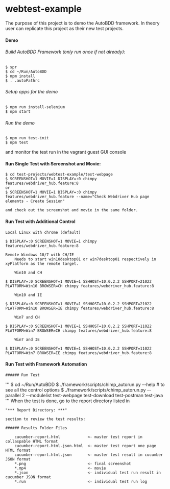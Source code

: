 # webtest-example

The purpose of this project is to demo the AutoBDD framework. In theory user can replicate this project as their new test projects.

#### Demo

###### Build AutoBDD Framework (only run once if not already):
```
$ spr
$ cd ~/Run/AutoBDD
$ npm install
$ . .autoPathrc
```

###### Setup apps for the demo
```
$ npm run install-selenium
$ npm start
```

###### Run the demo
```
$ npm run test-init
$ npm test
```
and monitor the test run in the vagrant guest GUI console

#### Run Single Test with Screenshot and Movie:
```
$ cd test-projects/webtest-example/test-webpage
$ SCREENSHOT=1 MOVIE=1 DISPLAY=:0 chimpy features/webdriver_hub.feature:8
or
$ SCREENSHOT=1 MOVIE=1 DISPLAY=:0 chimpy features/webdriver_hub.feature --name="Check Webdriver Hub page elements - Create Session"
```
    and check out the screenshot and movie in the same folder.

#### Run Test with Additional Control

    Local Linux with chrome (default)
```
$ DISPLAY=:0 SCREENSHOT=1 MOVIE=1 chimpy features/webdriver_hub.feature:8
```

    Remote Windows 10/7 with CH/IE
        Needs to start win10desktop01 or win7desktop01 respectively in xyPlatform as the remote target.

        Win10 and CH
```
$ DISPLAY=:0 SCREENSHOT=1 MOVIE=1 SSHHOST=10.0.2.2 SSHPORT=21022 PLATFORM=Win10 BROWSER=CH chimpy features/webdriver_hub.feature:8
```

        Win10 and IE
```
$ DISPLAY=:0 SCREENSHOT=1 MOVIE=1 SSHHOST=10.0.2.2 SSHPORT=21022 PLATFORM=Win10 BROWSER=IE chimpy features/webdriver_hub.feature:8
```

        Win7 and CH
```
$ DISPLAY=:0 SCREENSHOT=1 MOVIE=1 SSHHOST=10.0.2.2 SSHPORT=11022 PLATFORM=Win7 BROWSER=CH chimpy features/webdriver_hub.feature:8
```

        Win7 and IE
```
$ DISPLAY=:0 SCREENSHOT=1 MOVIE=1 SSHHOST=10.0.2.2 SSHPORT=11022 PLATFORM=Win7 BROWSER=IE chimpy features/webdriver_hub.feature:8        
```

#### Run Test with Framework Automation

    ###### Run Test
'''
$ cd ~/Run/AutoBDD
$ ./framework/scripts/chimp_autorun.py --help   # to see all the control options
$ ./framework/scripts/chimp_autorun.py --parallel 2 --modulelist test-webpage test-download test-postman test-java
'''
    When the test is done, go to the report directory listed in

    "*** Report Directory: ***"

    section to review the test results:

    ###### Results Folder Files

        cucumber-report.html            <- master test report in collaspable HTML format
        cucumber-report.html.json.html  <- master test report one page HTML format
        cucumber-report.html.json       <- master test result in cucumber JSON format
        *.png                           <- final screenshot
        *.mp4                           <- movie
        *.json                          <- individual test run result in cucumber JSON format
        *.run                           <- individual test run log
